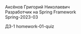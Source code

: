 Аксёнов Григорий Николаевич  
Разработчик на Spring Framework  
Spring-2023-03

ДЗ-1 homework-01-quiz